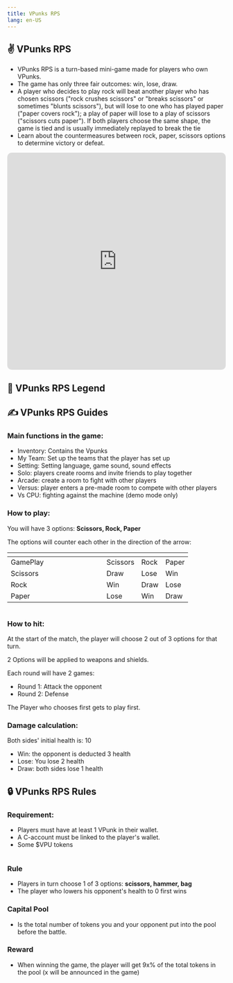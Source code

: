 ```yaml
---
title: VPunks RPS
lang: en-US
---
```


## ✌ VPunks RPS

* VPunks RPS is a turn-based mini-game made for players who own VPunks.&#x20;
* The game has only three fair outcomes: win, lose, draw.
* A player who decides to play rock will beat another player who has chosen scissors ("rock crushes scissors" or "breaks scissors" or sometimes "blunts scissors"), but will lose to one who has played paper ("paper covers rock"); a play of paper will lose to a play of scissors ("scissors cuts paper"). If both players choose the same shape, the game is tied and is usually immediately replayed to break the tie
* Learn about the countermeasures between rock, paper, scissors options to determine victory or defeat.

<iframe style="
    width: 100%;
    height: 500px;border-radius: 10px" src="https://www.youtube.com/embed/3Cqbswp2ERk" title="YouTube video player" frameborder="0" allow="accelerometer; autoplay; clipboard-write; encrypted-media; gyroscope; picture-in-picture; web-share" allowfullscreen></iframe>

## 📕 VPunks RPS Legend

## ✍ VPunks RPS Guides

### Main functions in the game:

* Inventory: Contains the Vpunks
* My Team: Set up the teams that the player has set up
* Setting: Setting language, game sound, sound effects
* Solo: players create rooms and invite friends to play together
* Arcade: create a room to fight with other players
* Versus: player enters a pre-made room to compete with other players
* Vs CPU: fighting against the machine (demo mode only)

### How to play:

You will have 3 options: **Scissors, Rock, Paper**

The options will counter each other in the direction of the arrow:

<table><thead><tr><th width="205"></th><th></th><th></th><th></th></tr></thead><tbody><tr><td>GamePlay</td><td>Scissors</td><td>Rock</td><td>Paper</td></tr><tr><td>Scissors</td><td>Draw</td><td>Lose</td><td>Win</td></tr><tr><td>Rock</td><td>Win</td><td>Draw</td><td>Lose</td></tr><tr><td>Paper</td><td>Lose</td><td>Win</td><td>Draw</td></tr></tbody></table>

<figure><img src="/images/vpunks/games/vpunks-rps/to-play.png" alt=""><figcaption></figcaption></figure>

### How to hit:

At the start of the match, the player will choose 2 out of 3 options for that turn.

2 Options will be applied to weapons and shields.

Each round will have 2 games:

* Round 1: Attack the opponent
* Round 2: Defense

The Player who chooses first gets to play first.

### Damage calculation:&#x20;

Both sides' initial health is: 10

* Win: the opponent is deducted 3 health
* Lose: You lose 2 health
* Draw: both sides lose 1 health

## 🔒 VPunks RPS Rules

### Requirement:

* Players must have at least 1 VPunk in their wallet.
* A C-account must be linked to the player's wallet.
* Some $VPU tokens

<figure><img src="/images/vpunks/games/vpunks-rps/weapons.png" alt=""><figcaption></figcaption></figure>

### Rule

* Players in turn choose 1 of 3 options: **scissors, hammer, bag**
* The player who lowers his opponent's health to 0 first wins

### Capital Pool

* Is the total number of tokens you and your opponent put into the pool before the battle.

### Reward

* When winning the game, the player will get 9x% of the total tokens in the pool (x will be announced in the game)

<figure><img src="/images/vpunks/games/vpunks-rps/demo.png" alt=""><figcaption></figcaption></figure>

